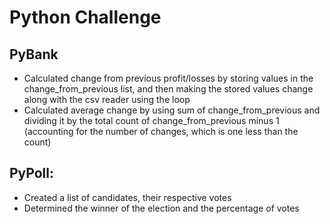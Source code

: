 # Python Challenge

## PyBank
* Calculated change from previous profit/losses by storing values in the change_from_previous list, and then making the stored values change along with the csv reader using the loop
* Calculated average change by using sum of change_from_previous and dividing it by the total count of change_from_previous minus 1 (accounting for the number of changes, which is one less than the count)

## PyPoll:
* Created a list of candidates, their respective votes
* Determined the winner of the election and the percentage of votes
